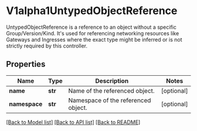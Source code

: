 # V1alpha1UntypedObjectReference

UntypedObjectReference is a reference to an object without a specific Group/Version/Kind. It's used for referencing networking resources like Gateways and Ingresses where the exact type might be inferred or is not strictly required by this controller.
## Properties
Name | Type | Description | Notes
------------ | ------------- | ------------- | -------------
**name** | **str** | Name of the referenced object. | [optional] 
**namespace** | **str** | Namespace of the referenced object. | [optional] 

[[Back to Model list]](../README.md#documentation-for-models) [[Back to API list]](../README.md#documentation-for-api-endpoints) [[Back to README]](../README.md)


